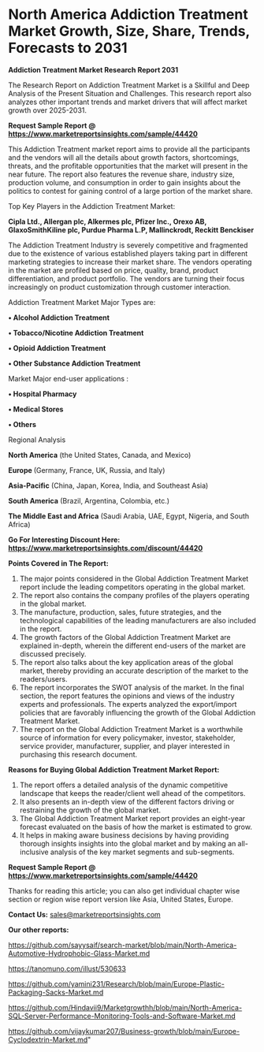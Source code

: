 # North America Addiction Treatment Market Growth, Size, Share, Trends, Forecasts to 2031

<strong>Addiction Treatment Market Research Report 2031</strong>

The Research Report on Addiction Treatment Market is a Skillful and Deep Analysis of the Present Situation and Challenges. This research report also analyzes other important trends and market drivers that will affect market growth over 2025-2031.

<strong>Request Sample Report @ <a href=https://www.marketreportsinsights.com/sample/44420>https://www.marketreportsinsights.com/sample/44420</a></strong>

This Addiction Treatment market report aims to provide all the participants and the vendors will all the details about growth factors, shortcomings, threats, and the profitable opportunities that the market will present in the near future. The report also features the revenue share, industry size, production volume, and consumption in order to gain insights about the politics to contest for gaining control of a large portion of the market share.

Top Key Players in the Addiction Treatment Market:

<strong>Cipla Ltd., Allergan plc, Alkermes plc, Pfizer Inc., Orexo AB, GlaxoSmithKiline plc, Purdue Pharma L.P, Mallinckrodt, Reckitt Benckiser</strong>

The Addiction Treatment Industry is severely competitive and fragmented due to the existence of various established players taking part in different marketing strategies to increase their market share. The vendors operating in the market are profiled based on price, quality, brand, product differentiation, and product portfolio. The vendors are turning their focus increasingly on product customization through customer interaction.

Addiction Treatment Market Major Types are:

<strong>•  Alcohol Addiction Treatment

•  Tobacco/Nicotine Addiction Treatment

•  Opioid Addiction Treatment

•  Other Substance Addiction Treatment</strong>

Market Major end-user applications :

<strong>•  Hospital Pharmacy

•  Medical Stores

•  Others</strong>

Regional Analysis

</u><strong><b>North America</b></strong> (the United States, Canada, and Mexico)

<strong><b>Europe </b></strong>(Germany, France, UK, Russia, and Italy)

<strong><b>Asia-Pacific</b></strong> (China, Japan, Korea, India, and Southeast Asia)

<strong><b>South America</b></strong> (Brazil, Argentina, Colombia, etc.)

<strong><b>The Middle East and Africa</b></strong> (Saudi Arabia, UAE, Egypt, Nigeria, and South Africa)

<strong>Go For Interesting Discount Here: <a href=https://www.marketreportsinsights.com/discount/44420>https://www.marketreportsinsights.com/discount/44420</a></strong>

<strong>Points Covered in The Report:</strong>
<ol>
  <li>The major points considered in the Global Addiction Treatment Market report include the leading competitors operating in the global market.</li>
  <li>The report also contains the company profiles of the players operating in the global market.</li>
  <li>The manufacture, production, sales, future strategies, and the technological capabilities of the leading manufacturers are also included in the report.</li>
  <li>The growth factors of the Global Addiction Treatment Market are explained in-depth, wherein the different end-users of the market are discussed precisely.</li>
  <li>The report also talks about the key application areas of the global market, thereby providing an accurate description of the market to the readers/users.</li>
  <li>The report incorporates the SWOT analysis of the market. In the final section, the report features the opinions and views of the industry experts and professionals. The experts analyzed the export/import policies that are favorably influencing the growth of the Global Addiction Treatment Market.</li>
  <li>The report on the Global Addiction Treatment Market is a worthwhile source of information for every policymaker, investor, stakeholder, service provider, manufacturer, supplier, and player interested in purchasing this research document.</li>
</ol>
<strong>Reasons for Buying Global Addiction Treatment Market Report:</strong>

<ol>
  <li>The report offers a detailed analysis of the dynamic competitive landscape that keeps the reader/client well ahead of the competitors.</li>
  <li>It also presents an in-depth view of the different factors driving or restraining the growth of the global market.</li>
  <li>The Global Addiction Treatment Market report provides an eight-year forecast evaluated on the basis of how the market is estimated to grow.</li>
  <li>It helps in making aware business decisions by having providing thorough insights insights into the global market and by making an all-inclusive analysis of the key market segments and sub-segments.</li>
</ol>
<strong>Request Sample Report @ <a href=https://www.marketreportsinsights.com/sample/44420>https://www.marketreportsinsights.com/sample/44420</a></strong>


Thanks for reading this article; you can also get individual chapter wise section or region wise report version like Asia, United States, Europe.

<strong>Contact Us:</strong>
sales@marketreportsinsights.com

<strong>Our other reports:</strong>

<a href=https://github.com/sayysaif/search-market/blob/main/North-America-Automotive-Hydrophobic-Glass-Market.md>https://github.com/sayysaif/search-market/blob/main/North-America-Automotive-Hydrophobic-Glass-Market.md</a>

<a href=https://tanomuno.com/illust/530633>https://tanomuno.com/illust/530633</a>

<a href=https://github.com/yamini231/Research/blob/main/Europe-Plastic-Packaging-Sacks-Market.md>https://github.com/yamini231/Research/blob/main/Europe-Plastic-Packaging-Sacks-Market.md</a>

<a href=https://github.com/Hindavii9/Marketgrowthh/blob/main/North-America-SQL-Server-Performance-Monitoring-Tools-and-Software-Market.md>https://github.com/Hindavii9/Marketgrowthh/blob/main/North-America-SQL-Server-Performance-Monitoring-Tools-and-Software-Market.md</a>

<a href=https://github.com/vijaykumar207/Business-growth/blob/main/Europe-Cyclodextrin-Market.md>https://github.com/vijaykumar207/Business-growth/blob/main/Europe-Cyclodextrin-Market.md</a>"
